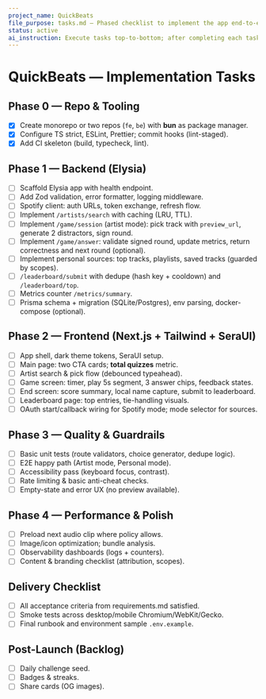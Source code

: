 ```yaml
---
project_name: QuickBeats
file_purpose: tasks.md — Phased checklist to implement the app end-to-end
status: active
ai_instruction: Execute tasks top-to-bottom; after completing each task, append a concise entry to changelog.md.
---
```


# QuickBeats — Implementation Tasks

## Phase 0 — Repo & Tooling
- [x] Create monorepo or two repos (`fe`, `be`) with **bun** as package manager.
- [x] Configure TS strict, ESLint, Prettier; commit hooks (lint-staged).
- [x] Add CI skeleton (build, typecheck, lint).

## Phase 1 — Backend (Elysia)
- [ ] Scaffold Elysia app with health endpoint.
- [ ] Add Zod validation, error formatter, logging middleware.
- [ ] Spotify client: auth URLs, token exchange, refresh flow.
- [ ] Implement `/artists/search` with caching (LRU, TTL).
- [ ] Implement `/game/session` (artist mode): pick track with `preview_url`, generate 2 distractors, sign round.
- [ ] Implement `/game/answer`: validate signed round, update metrics, return correctness and next round (optional).
- [ ] Implement personal sources: top tracks, playlists, saved tracks (guarded by scopes).
- [ ] `/leaderboard/submit` with dedupe (hash key + cooldown) and `/leaderboard/top`.
- [ ] Metrics counter `/metrics/summary`.
- [ ] Prisma schema + migration (SQLite/Postgres), env parsing, docker-compose (optional).

## Phase 2 — Frontend (Next.js + Tailwind + SeraUI)
- [ ] App shell, dark theme tokens, SeraUI setup.
- [ ] Main page: two CTA cards; **total quizzes** metric.
- [ ] Artist search & pick flow (debounced typeahead).
- [ ] Game screen: timer, play 5s segment, 3 answer chips, feedback states.
- [ ] End screen: score summary, local name capture, submit to leaderboard.
- [ ] Leaderboard page: top entries, tie-handling visuals.
- [ ] OAuth start/callback wiring for Spotify mode; mode selector for sources.

## Phase 3 — Quality & Guardrails
- [ ] Basic unit tests (route validators, choice generator, dedupe logic).
- [ ] E2E happy path (Artist mode, Personal mode).
- [ ] Accessibility pass (keyboard focus, contrast).
- [ ] Rate limiting & basic anti-cheat checks.
- [ ] Empty-state and error UX (no preview available).

## Phase 4 — Performance & Polish
- [ ] Preload next audio clip where policy allows.
- [ ] Image/icon optimization; bundle analysis.
- [ ] Observability dashboards (logs + counters).
- [ ] Content & branding checklist (attribution, scopes).

## Delivery Checklist
- [ ] All acceptance criteria from requirements.md satisfied.
- [ ] Smoke tests across desktop/mobile Chromium/WebKit/Gecko.
- [ ] Final runbook and environment sample `.env.example`.

## Post-Launch (Backlog)
- [ ] Daily challenge seed.
- [ ] Badges & streaks.
- [ ] Share cards (OG images).
